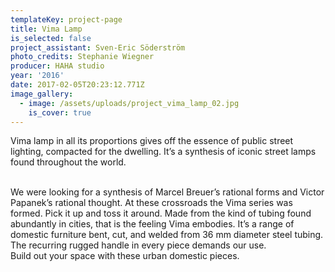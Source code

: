 ```yaml
---
templateKey: project-page
title: Vima Lamp
is_selected: false
project_assistant: Sven-Eric Söderström
photo_credits: Stephanie Wiegner
producer: HAHA studio
year: '2016'
date: 2017-02-05T20:23:12.771Z
image_gallery:
  - image: /assets/uploads/project_vima_lamp_02.jpg
    is_cover: true
---
```

Vima lamp in all its proportions gives off the essence of public street lighting, compacted for the dwelling. It’s a synthesis of iconic street lamps found throughout the world.

<br/>
We were looking for a synthesis of Marcel Breuer’s rational forms and Victor Papanek’s rational thought. At these crossroads the Vima series was formed. Pick it up and toss it around. Made from the kind of tubing found abundantly in cities, that is the feeling Vima embodies. It’s a range of domestic furniture bent, cut, and welded from 36 mm diameter steel tubing. The recurring rugged handle in every piece demands our use. 

<br/>
Build out your space with these urban domestic pieces.
